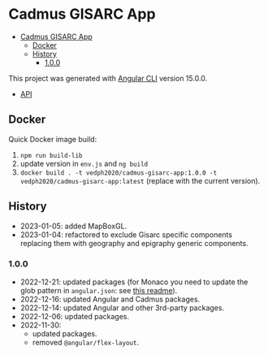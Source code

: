 # Cadmus GISARC App

- [Cadmus GISARC App](#cadmus-gisarc-app)
  - [Docker](#docker)
  - [History](#history)
    - [1.0.0](#100)

This project was generated with [Angular CLI](https://github.com/angular/angular-cli) version 15.0.0.

- [API](https://github.com/vedph/cadmus-gisarc-api)

## Docker

Quick Docker image build:

1. `npm run build-lib`
2. update version in `env.js` and `ng build`
3. `docker build . -t vedph2020/cadmus-gisarc-app:1.0.0 -t vedph2020/cadmus-gisarc-app:latest` (replace with the current version).

## History

- 2023-01-05: added MapBoxGL.
- 2023-01-04: refactored to exclude Gisarc specific components replacing them with geography and epigraphy generic components.

### 1.0.0

- 2022-12-21: updated packages (for Monaco you need to update the glob pattern in `angular.json`: see [this readme](https://github.com/atularen/ngx-monaco-editor)).
- 2022-12-16: updated Angular and Cadmus packages.
- 2022-12-14: updated Angular and other 3rd-party packages.
- 2022-12-06: updated packages.
- 2022-11-30:
  - updated packages.
  - removed `@angular/flex-layout`.
